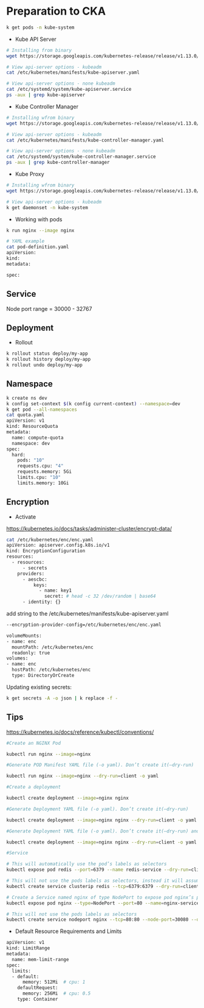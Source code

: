 # Preparation to CKA

```bash
k get pods -n kube-system
```

- Kube API Server
```bash
# Installing from binary
wget https://storage.googleapis.com/kubernetes-release/release/v1.13.0/bin/linux/amd64/kube-apiserver

# View api-server options - kubeadm
cat /etc/kubernetes/manifests/kube-apiserver.yaml

# View api-server options - none kubeadm
cat /etc/systemd/system/kube-apiserver.service
ps -aux | grep kube-apiserver
```

- Kube Controller Manager
```bash
# Installing wfrom binary
wget https://storage.googleapis.com/kubernetes-release/release/v1.13.0/bin/linux/amd64/kube-controller-manager

# View api-server options - kubeadm
cat /etc/kubernetes/manifests/kube-controller-manager.yaml

# View api-server options - none kubeadm
cat /etc/systemd/system/kube-controller-manager.service
ps -aux | grep kube-controller-manager
```

- Kube Proxy
```bash
# Installing wfrom binary
wget https://storage.googleapis.com/kubernetes-release/release/v1.13.0/bin/linux/amd64/kube-proxy

# View api-server options - kubeadm
k get daemonset -n kube-system
```

- Working with pods
```bash
k run nginx --image nginx

# YAML example
cat pod-definition.yaml
apiVersion:
kind:
metadata:

spec:
```

## Service

Node port range = 30000 - 32767

## Deployment

- Rollout
```bash
k rollout status deploy/my-app
k rollout history deploy/my-app
k rollout undo deploy/my-app
```

## Namespace

```bash
k create ns dev
k config set-context $(k config current-context) --namespace=dev
k get pod --all-namespaces
cat quota.yaml
apiVersion: v1
kind: ResourceQuota
metadata:
  name: compute-quota
  namespace: dev
spec:
  hard:
    pods: "10"
    requests.cpu: "4"
    requests.memory: 5Gi
    limits.cpu: "10"
    limits.memory: 10Gi
```

## Encryption

- Activate

https://kubernetes.io/docs/tasks/administer-cluster/encrypt-data/

```bash
cat /etc/kubernetes/enc/enc.yaml
apiVersion: apiserver.config.k8s.io/v1
kind: EncryptionConfiguration
resources:
  - resources:
      - secrets
    providers:
      - aescbc:
          keys:
            - name: key1
              secret: # head -c 32 /dev/random | base64
      - identity: {}
```
add string to the /etc/kubernetes/manifests/kube-apiserver.yaml
```bash
--encryption-provider-config=/etc/kubernetes/enc/enc.yaml

volumeMounts:
- name: enc
  mountPath: /etc/kubernetes/enc
  readonly: true
volumes:
- name: enc
  hostPath: /etc/kubernetes/enc
  type: DirectoryOrCreate
```

Updating existing secrets:
```bash
k get secrets -A -o json | k replace -f -
```
## Tips

https://kubernetes.io/docs/reference/kubectl/conventions/

```bash
#Create an NGINX Pod

kubectl run nginx --image=nginx

#Generate POD Manifest YAML file (-o yaml). Don’t create it(–dry-run)

kubectl run nginx --image=nginx --dry-run=client -o yaml

#Create a deployment

kubectl create deployment --image=nginx nginx

#Generate Deployment YAML file (-o yaml). Don’t create it(–dry-run)

kubectl create deployment --image=nginx nginx --dry-run=client -o yaml

#Generate Deployment YAML file (-o yaml). Don’t create it(–dry-run) and save it to a file.

kubectl create deployment --image=nginx nginx --dry-run=client -o yaml > nginx-deployment.yaml

#Service

# This will automatically use the pod’s labels as selectors
kubectl expose pod redis --port=6379 --name redis-service --dry-run=client -o yaml

# This will not use the pods labels as selectors, instead it will assume selectors as app=redis
kubectl create service clusterip redis --tcp=6379:6379 --dry-run=client -o yaml

# Create a Service named nginx of type NodePort to expose pod nginx’s port 80 on port 30080 on the nodes
kubectl expose pod nginx --type=NodePort --port=80 --name=nginx-service --dry-run=client -o yaml

# This will not use the pods labels as selectors
kubectl create service nodeport nginx --tcp=80:80 --node-port=30080 --dry-run=client -o yaml

```
- Default Resource Requirements and Limits
```bash
apiVersion: v1
kind: LimitRange
metadata:
  name: mem-limit-range
spec:
  limits:
  - default:
      memory: 512Mi  # cpu: 1
    defaultRequest:
      memory: 256Mi  # cpu: 0.5
    type: Container
```